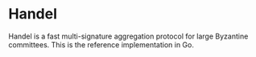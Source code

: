 # Handel

Handel is a fast multi-signature aggregation protocol for large Byzantine
committees. This is the reference implementation in Go.
